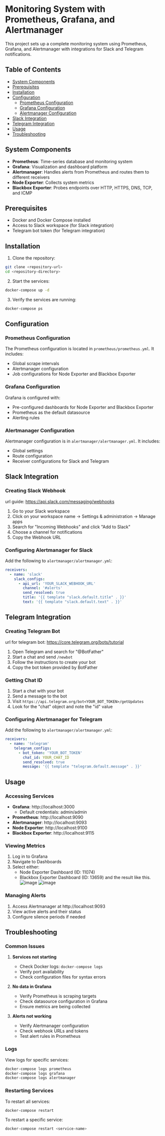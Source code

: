 # Monitoring System with Prometheus, Grafana, and Alertmanager

This project sets up a complete monitoring system using Prometheus, Grafana, and Alertmanager with integrations for Slack and Telegram notifications.

## Table of Contents
- [System Components](#system-components)
- [Prerequisites](#prerequisites)
- [Installation](#installation)
- [Configuration](#configuration)
  - [Prometheus Configuration](#prometheus-configuration)
  - [Grafana Configuration](#grafana-configuration)
  - [Alertmanager Configuration](#alertmanager-configuration)
- [Slack Integration](#slack-integration)
- [Telegram Integration](#telegram-integration)
- [Usage](#usage)
- [Troubleshooting](#troubleshooting)

## System Components

- **Prometheus**: Time-series database and monitoring system
- **Grafana**: Visualization and dashboard platform
- **Alertmanager**: Handles alerts from Prometheus and routes them to different receivers
- **Node Exporter**: Collects system metrics
- **Blackbox Exporter**: Probes endpoints over HTTP, HTTPS, DNS, TCP, and ICMP

## Prerequisites

- Docker and Docker Compose installed
- Access to Slack workspace (for Slack integration)
- Telegram bot token (for Telegram integration)

## Installation

1. Clone the repository:
```bash
git clone <repository-url>
cd <repository-directory>
```

2. Start the services:
```bash
docker-compose up -d
```

3. Verify the services are running:
```bash
docker-compose ps
```

## Configuration

### Prometheus Configuration

The Prometheus configuration is located in `prometheus/prometheus.yml`. It includes:
- Global scrape intervals
- Alertmanager configuration
- Job configurations for Node Exporter and Blackbox Exporter

### Grafana Configuration

Grafana is configured with:
- Pre-configured dashboards for Node Exporter and Blackbox Exporter
- Prometheus as the default datasource
- Alerting rules

### Alertmanager Configuration

Alertmanager configuration is in `alertmanager/alertmanager.yml`. It includes:
- Global settings
- Route configuration
- Receiver configurations for Slack and Telegram

## Slack Integration

### Creating Slack Webhook
url guide: https://api.slack.com/messaging/webhooks

1. Go to your Slack workspace
2. Click on your workspace name → Settings & administration → Manage apps
3. Search for "Incoming Webhooks" and click "Add to Slack"
4. Choose a channel for notifications
5. Copy the Webhook URL

### Configuring Alertmanager for Slack

Add the following to `alertmanager/alertmanager.yml`:

```yaml
receivers:
  - name: 'slack'
    slack_configs:
      - api_url: 'YOUR_SLACK_WEBHOOK_URL'
        channel: '#alerts'
        send_resolved: true
        title: '{{ template "slack.default.title" . }}'
        text: '{{ template "slack.default.text" . }}'
```

## Telegram Integration

### Creating Telegram Bot
url for telegram bot: https://core.telegram.org/bots/tutorial

1. Open Telegram and search for "@BotFather"
2. Start a chat and send `/newbot`
3. Follow the instructions to create your bot
4. Copy the bot token provided by BotFather

### Getting Chat ID

1. Start a chat with your bot
2. Send a message to the bot
3. Visit `https://api.telegram.org/bot<YOUR_BOT_TOKEN>/getUpdates`
4. Look for the "chat" object and note the "id" value

### Configuring Alertmanager for Telegram

Add the following to `alertmanager/alertmanager.yml`:

```yaml
receivers:
  - name: 'telegram'
    telegram_configs:
      - bot_token: 'YOUR_BOT_TOKEN'
        chat_id: YOUR_CHAT_ID
        send_resolved: true
        message: '{{ template "telegram.default.message" . }}'
```

## Usage

### Accessing Services

- **Grafana**: http://localhost:3000
  - Default credentials: admin/admin
- **Prometheus**: http://localhost:9090
- **Alertmanager**: http://localhost:9093
- **Node Exporter**: http://localhost:9100
- **Blackbox Exporter**: http://localhost:9115

### Viewing Metrics

1. Log in to Grafana
2. Navigate to Dashboards
3. Select either:
   - Node Exporter Dashboard (ID: 11074)
   - Blackbox Exporter Dashboard (ID: 13659)
and the result like this.
![image](https://github.com/user-attachments/assets/bff0c67b-6b87-43f9-bcfc-d76625b45847)
![image](https://github.com/user-attachments/assets/8f679cbf-ec55-4537-9890-d43d8c1da112)
### Managing Alerts

1. Access Alertmanager at http://localhost:9093
2. View active alerts and their status
3. Configure silence periods if needed
## Troubleshooting

### Common Issues

1. **Services not starting**
   - Check Docker logs: `docker-compose logs`
   - Verify port availability
   - Check configuration files for syntax errors

2. **No data in Grafana**
   - Verify Prometheus is scraping targets
   - Check datasource configuration in Grafana
   - Ensure metrics are being collected

3. **Alerts not working**
   - Verify Alertmanager configuration
   - Check webhook URLs and tokens
   - Test alert rules in Prometheus

### Logs

View logs for specific services:
```bash
docker-compose logs prometheus
docker-compose logs grafana
docker-compose logs alertmanager
```

### Restarting Services

To restart all services:
```bash
docker-compose restart
```

To restart a specific service:
```bash
docker-compose restart <service-name>
``` 
